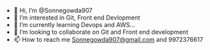 - 👋 Hi, I’m @Sonnegowda907
- 👀 I’m interested in Git, Front end Devlopment
- 🌱 I’m currently learning Devops and AWS...
- 💞️ I’m looking to collaborate on Git and Front end development
- 📫 How to reach me  Sonnegowda907@gmail.com and 9972376617

<!---
Sonnegowda907/Sonnegowda907 is a ✨ special ✨ repository because its `README.md` (this file) appears on your GitHub profile.
You can click the Preview link to take a look at your changes.
--->
